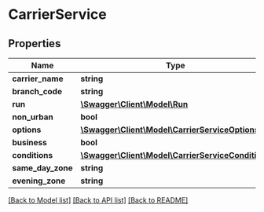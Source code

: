 # CarrierService

## Properties
Name | Type | Description | Notes
------------ | ------------- | ------------- | -------------
**carrier_name** | **string** |  | [optional] 
**branch_code** | **string** |  | [optional] 
**run** | [**\Swagger\Client\Model\Run**](Run.md) |  | [optional] 
**non_urban** | **bool** |  | [optional] 
**options** | [**\Swagger\Client\Model\CarrierServiceOptions**](CarrierServiceOptions.md) |  | [optional] 
**business** | **bool** |  | [optional] 
**conditions** | [**\Swagger\Client\Model\CarrierServiceConditions**](CarrierServiceConditions.md) |  | [optional] 
**same_day_zone** | **string** |  | [optional] 
**evening_zone** | **string** |  | [optional] 

[[Back to Model list]](../../README.md#documentation-for-models) [[Back to API list]](../../README.md#documentation-for-api-endpoints) [[Back to README]](../../README.md)

